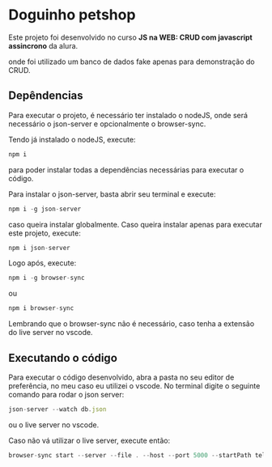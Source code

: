 # Doguinho petshop

Este projeto foi desenvolvido no curso **JS na WEB: CRUD com javascript assincrono** da alura.

onde foi utilizado um banco de dados fake apenas para demonstração do CRUD.

## Depêndencias

Para executar o projeto, é necessário ter instalado o nodeJS, onde será necessário o json-server e opcionalmente o browser-sync.

Tendo já instalado o nodeJS, execute:

```js
npm i
```

para poder instalar todas a dependências necessárias para executar o código.

Para instalar o json-server, basta abrir seu terminal e execute:

```js
npm i -g json-server
```

caso queira instalar globalmente. Caso queira instalar apenas para executar este projeto, execute:

```js
npm i json-server
```

Logo após, execute:

```js
npm i -g browser-sync
```

ou

```js
npm i browser-sync
```

Lembrando que o browser-sync não é necessário, caso tenha a extensão do live server no vscode.

## Executando o código

Para executar o código desenvolvido, abra a pasta no seu editor de preferência, no meu caso eu utilizei o vscode. No terminal digite o seguinte comando para rodar o json server:

```js
json-server --watch db.json
```

ou o live server no vscode.

Caso não vá utilizar o live server, execute então:

```js
browser-sync start --server --file . --host --port 5000 --startPath telas/lista_cliente.html
```
